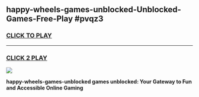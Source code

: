 
## happy-wheels-games-unblocked-Unblocked-Games-Free-Play #pvqz3
<h3>
<a href="https://us.freeplayer.one?title=happy-wheels-games-unblocked&ref=9M">CLICK TO PLAY</a></h3>
<hr>

<h3>
<a href="https://us.freeplayer.one?title=happy-wheels-games-unblocked&ref=9M">CLICK 2 PLAY</a>
  
</h3>

<a href="https://us.freeplayer.one?title=happy-wheels-games-unblocked&ref=9M"><img src="https://clearcache.store/games.png"></a>


**happy-wheels-games-unblocked games unblocked: Your Gateway to Fun and Accessible Online Gaming**
